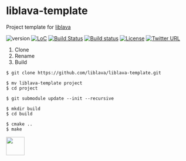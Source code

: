 # liblava-template
Project template for <a href="https://git.io/liblava">liblava</a>

![version](https://img.shields.io/badge/version-0.4.3-blue) [![LoC](https://tokei.rs/b1/github/liblava/liblava-template?category=code)](https://github.com/liblava/liblava-template) [![Build Status](https://travis-ci.com/liblava/liblava-template.svg?branch=master)](https://travis-ci.com/liblava/liblava-template) [![Build status](https://ci.appveyor.com/api/projects/status/mwohjobmltg8v90v?svg=true)](https://ci.appveyor.com/project/TheLavaBlock/liblava-template) [![License](https://img.shields.io/badge/license-MIT-lightgrey.svg)](LICENSE) [![Twitter URL](https://img.shields.io/twitter/url/http/shields.io.svg?style=social&label=Follow)](https://twitter.com/thelavablock)

1. Clone
2. Rename
3. Build

```
$ git clone https://github.com/liblava/liblava-template.git

$ mv liblava-template project
$ cd project

$ git submodule update --init --recursive

$ mkdir build
$ cd build

$ cmake ..
$ make
```

<a href="https://lava-block.com"><img src="https://github.com/liblava.png" width="50"></a>
